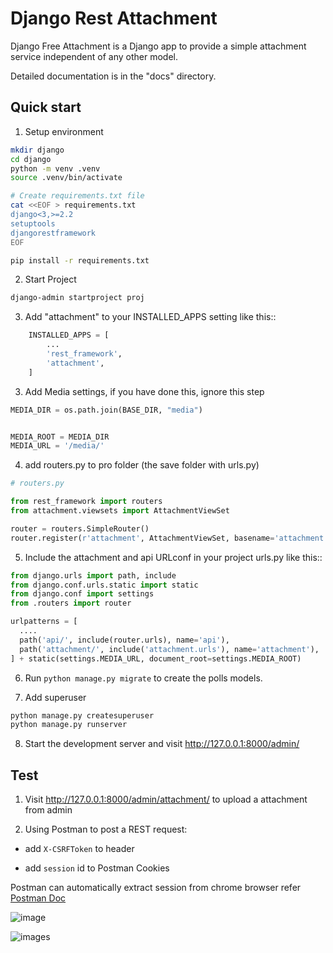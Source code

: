 # Django Rest Attachment

Django Free Attachment is a Django app to provide a simple attachment service independent of any other model. 

Detailed documentation is in the "docs" directory.

## Quick start


1. Setup environment
```bash
mkdir django
cd django
python -m venv .venv
source .venv/bin/activate

# Create requirements.txt file
cat <<EOF > requirements.txt
django<3,>=2.2
setuptools
djangorestframework
EOF

pip install -r requirements.txt
```

2.  Start Project

```bash
django-admin startproject proj
```

3.  Add "attachment" to your INSTALLED_APPS setting like this::

```python
    INSTALLED_APPS = [
        ...
        'rest_framework',
        'attachment',
    ]
```

3. Add Media settings, if you have done this, ignore this step

```python
MEDIA_DIR = os.path.join(BASE_DIR, "media")


MEDIA_ROOT = MEDIA_DIR
MEDIA_URL = '/media/'
```

4. add routers.py to pro folder (the save folder with urls.py)

```python
# routers.py

from rest_framework import routers
from attachment.viewsets import AttachmentViewSet

router = routers.SimpleRouter()
router.register(r'attachment', AttachmentViewSet, basename='attachment')
```

5. Include the attachment and api URLconf in your project urls.py like this::

```python
from django.urls import path, include
from django.conf.urls.static import static
from django.conf import settings
from .routers import router

urlpatterns = [
  ....
  path('api/', include(router.urls), name='api'),
  path('attachment/', include('attachment.urls'), name='attachment'),
] + static(settings.MEDIA_URL, document_root=settings.MEDIA_ROOT)
```

6. Run ``python manage.py migrate`` to create the polls models.

7. Add superuser

```bash
python manage.py createsuperuser
python manage.py runserver
```

8. Start the development server and visit http://127.0.0.1:8000/admin/
   


## Test

1.  Visit http://127.0.0.1:8000/admin/attachment/ to upload a attachment from admin

2.  Using Postman to post a REST request:

-   add `X-CSRFToken` to header

-   add `session` id to Postman Cookies 

Postman can automatically extract session from chrome browser refer  [Postman Doc](https://learning.postman.com/docs/postman/sending-api-requests/capturing-http-requests/)

![image](https://i.imgur.com/n1HK4e5.png)

![images](https://i.imgur.com/gzI8T2i.png)